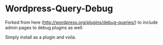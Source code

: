 Wordpress-Query-Debug
=====================
Forked from here (http://wordpress.org/plugins/debug-queries/) to include admin pages to debug plugins as well.

Simply install as a plugin and voila.
